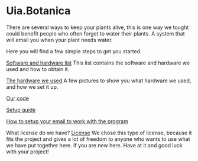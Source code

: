 # Uia.Botanica

There are several ways to keep your plants alive, this is one way we tought could benefit people who often forget to water their plants. A system that will email you when your plant needs water. 

Here you will find a few simple steps to get you started.


[Software and hardware list](https://github.com/vegart13/Uia.Botanica/blob/master/Hardware-Software.md)
This list contains the software and hardware we used and how to obtain it.


[The hardware we used](https://imgur.com/a/UtMBjId)
A few pictures to show you what hardware we used, and how we set it up.


[Our code](https://github.com/vegart13/Uia.Botanica/blob/master/code/soil.py) 


[Setup guide](https://github.com/vegart13/Uia.Botanica/blob/master/setup-guide.md)      


[How to setup your email to work with the program](https://github.com/vegart13/Uia.Botanica/blob/master/email-setup)      


What license do we have?
[License](https://github.com/vegart13/Uia.Botanica/blob/master/Lisence) 
We chose this type of license, because it fits the project and gives a lot of freedom to anyone who wants to use what we have put together here. If you are new here. Have at it and good luck with your project!
